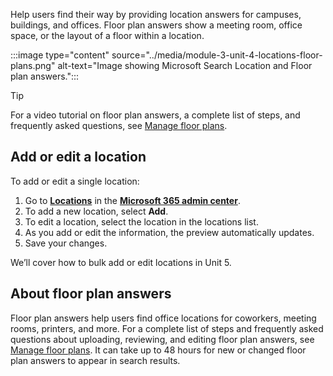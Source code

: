 Help users find their way by providing location answers for campuses, buildings, and offices. Floor plan answers show a meeting room, office space, or the layout of a floor within a location.

:::image type="content" source="../media/module-3-unit-4-locations-floor-plans.png" alt-text="Image showing Microsoft Search Location and Floor plan answers.":::

> [!Tip]
>
> For a video tutorial on floor plan answers, a complete list of steps, and frequently asked questions, see [Manage floor plans](/microsoftsearch/manage-floorplans).

## Add or edit a location

To add or edit a single location:

1. Go to [**Locations**](https://admin.microsoft.com/Adminportal/Home#/MicrosoftSearch/locations) in the [**Microsoft 365 admin center**](https://admin.microsoft.com/).
2. To add a new location, select **Add**.
3. To edit a location, select the location in the locations list.
4. As you add or edit the information, the preview automatically updates.
5. Save your changes.

We’ll cover how to bulk add or edit locations in Unit 5.

## About floor plan answers

Floor plan answers help users find office locations for coworkers, meeting rooms, printers, and more. For a complete list of steps and frequently asked questions about uploading, reviewing, and editing floor plan answers, see [Manage floor plans](/microsoftsearch/manage-floorplans). It can take up to 48 hours for new or changed floor plan answers to appear in search results.

